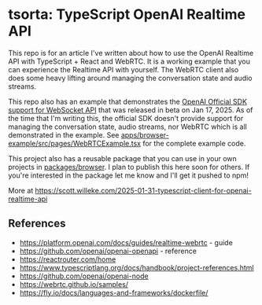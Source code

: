 # tsorta: TypeScript OpenAI Realtime API

This repo is for an article I've written about how to use the OpenAI Realtime API with TypeScript + React and WebRTC.
It is a working example that you can experience the Realtime API with yourself. The WebRTC client also does some heavy lifting around managing the conversation state and audio streams.

This repo also has an example that demonstrates the [OpenAI Official SDK support for WebSocket API](https://github.com/openai/openai-node/commit/a796d21f06307419f352da8b9943f6745ff4084f) that was released in beta on Jan 17, 2025. As of the time that I'm writing this, the official SDK doesn't provide support for managing the conversation state, audio streams, nor WebRTC which is all demonstrated in the example. See [apps/browser-example/src/pages/WebRTCExample.tsx](apps/browser-example/src/pages/WebRTCExample.tsx) for the complete example code.

This project also has a reusable package that you can use in your own projects in [packages/browser](packages/browser). I plan to publish this here soon for others. If you're interested in the package let me know and I'll get it pushed to npm!

More at https://scott.willeke.com/2025-01-31-typescript-client-for-openai-realtime-api

## References

- https://platform.openai.com/docs/guides/realtime-webrtc - guide
- https://github.com/openai/openai-openapi - reference
- https://reactrouter.com/home
- https://www.typescriptlang.org/docs/handbook/project-references.html
- https://github.com/openai/openai-node
- https://webrtc.github.io/samples/
- https://fly.io/docs/languages-and-frameworks/dockerfile/
